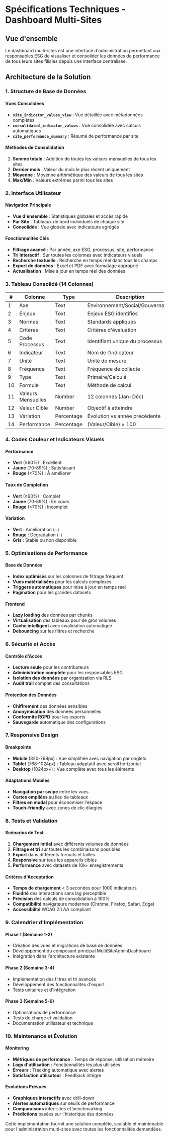 # Spécifications Techniques - Dashboard Multi-Sites

## Vue d'ensemble

Le dashboard multi-sites est une interface d'administration permettant aux responsables ESG de visualiser et consolider les données de performance de tous leurs sites filiales depuis une interface centralisée.

## Architecture de la Solution

### 1. Structure de Base de Données

#### Vues Consolidées
- **`site_indicator_values_view`** : Vue détaillée avec métadonnées complètes
- **`consolidated_indicator_values`** : Vue consolidée avec calculs automatiques
- **`site_performance_summary`** : Résumé de performance par site

#### Méthodes de Consolidation
1. **Somme totale** : Addition de toutes les valeurs mensuelles de tous les sites
2. **Dernier mois** : Valeur du mois le plus récent uniquement
3. **Moyenne** : Moyenne arithmétique des valeurs de tous les sites
4. **Max/Min** : Valeurs extrêmes parmi tous les sites

### 2. Interface Utilisateur

#### Navigation Principale
- **Vue d'ensemble** : Statistiques globales et accès rapide
- **Par Site** : Tableaux de bord individuels de chaque site
- **Consolidée** : Vue globale avec indicateurs agrégés

#### Fonctionnalités Clés
- **Filtrage avancé** : Par année, axe ESG, processus, site, performance
- **Tri interactif** : Sur toutes les colonnes avec indicateurs visuels
- **Recherche textuelle** : Recherche en temps réel dans tous les champs
- **Export de données** : Excel et PDF avec formatage approprié
- **Actualisation** : Mise à jour en temps réel des données

### 3. Tableau Consolidé (14 Colonnes)

| # | Colonne | Type | Description |
|---|---------|------|-------------|
| 1 | Axe | Text | Environnement/Social/Gouvernance |
| 2 | Enjeux | Text | Enjeux ESG identifiés |
| 3 | Normes | Text | Standards appliqués |
| 4 | Critères | Text | Critères d'évaluation |
| 5 | Code Processus | Text | Identifiant unique du processus |
| 6 | Indicateur | Text | Nom de l'indicateur |
| 7 | Unité | Text | Unité de mesure |
| 8 | Fréquence | Text | Fréquence de collecte |
| 9 | Type | Text | Primaire/Calculé |
| 10 | Formule | Text | Méthode de calcul |
| 11 | Valeurs Mensuelles | Number | 12 colonnes (Jan-Déc) |
| 12 | Valeur Cible | Number | Objectif à atteindre |
| 13 | Variation | Percentage | Évolution vs année précédente |
| 14 | Performance | Percentage | (Valeur/Cible) × 100 |

### 4. Codes Couleur et Indicateurs Visuels

#### Performance
- **Vert** (≥90%) : Excellent
- **Jaune** (70-89%) : Satisfaisant
- **Rouge** (<70%) : À améliorer

#### Taux de Completion
- **Vert** (≥90%) : Complet
- **Jaune** (70-89%) : En cours
- **Rouge** (<70%) : Incomplet

#### Variation
- **Vert** : Amélioration (+)
- **Rouge** : Dégradation (-)
- **Gris** : Stable ou non disponible

### 5. Optimisations de Performance

#### Base de Données
- **Index optimisés** sur les colonnes de filtrage fréquent
- **Vues matérialisées** pour les calculs complexes
- **Triggers automatiques** pour mise à jour en temps réel
- **Pagination** pour les grandes datasets

#### Frontend
- **Lazy loading** des données par chunks
- **Virtualisation** des tableaux pour de gros volumes
- **Cache intelligent** avec invalidation automatique
- **Debouncing** sur les filtres et recherche

### 6. Sécurité et Accès

#### Contrôle d'Accès
- **Lecture seule** pour les contributeurs
- **Administration complète** pour les responsables ESG
- **Isolation des données** par organisation via RLS
- **Audit trail** complet des consultations

#### Protection des Données
- **Chiffrement** des données sensibles
- **Anonymisation** des données personnelles
- **Conformité RGPD** pour les exports
- **Sauvegarde** automatique des configurations

### 7. Responsive Design

#### Breakpoints
- **Mobile** (320-768px) : Vue simplifiée avec navigation par onglets
- **Tablet** (768-1024px) : Tableau adaptatif avec scroll horizontal
- **Desktop** (1024px+) : Vue complète avec tous les éléments

#### Adaptations Mobiles
- **Navigation par swipe** entre les vues
- **Cartes empilées** au lieu de tableaux
- **Filtres en modal** pour économiser l'espace
- **Touch-friendly** avec zones de clic élargies

### 8. Tests et Validation

#### Scénarios de Test
1. **Chargement initial** avec différents volumes de données
2. **Filtrage et tri** sur toutes les combinaisons possibles
3. **Export** dans différents formats et tailles
4. **Responsive** sur tous les appareils cibles
5. **Performance** avec datasets de 10k+ enregistrements

#### Critères d'Acceptation
- **Temps de chargement** < 3 secondes pour 1000 indicateurs
- **Fluidité** des interactions sans lag perceptible
- **Précision** des calculs de consolidation à 100%
- **Compatibilité** navigateurs modernes (Chrome, Firefox, Safari, Edge)
- **Accessibilité** WCAG 2.1 AA compliant

### 9. Calendrier d'Implémentation

#### Phase 1 (Semaine 1-2)
- Création des vues et migrations de base de données
- Développement du composant principal MultiSiteAdminDashboard
- Intégration dans l'architecture existante

#### Phase 2 (Semaine 3-4)
- Implémentation des filtres et tri avancés
- Développement des fonctionnalités d'export
- Tests unitaires et d'intégration

#### Phase 3 (Semaine 5-6)
- Optimisations de performance
- Tests de charge et validation
- Documentation utilisateur et technique

### 10. Maintenance et Évolution

#### Monitoring
- **Métriques de performance** : Temps de réponse, utilisation mémoire
- **Logs d'utilisation** : Fonctionnalités les plus utilisées
- **Erreurs** : Tracking automatique avec alertes
- **Satisfaction utilisateur** : Feedback intégré

#### Évolutions Prévues
- **Graphiques interactifs** avec drill-down
- **Alertes automatiques** sur seuils de performance
- **Comparaisons** inter-sites et benchmarking
- **Prédictions** basées sur l'historique des données

Cette implémentation fournit une solution complète, scalable et maintenable pour l'administration multi-sites avec toutes les fonctionnalités demandées.